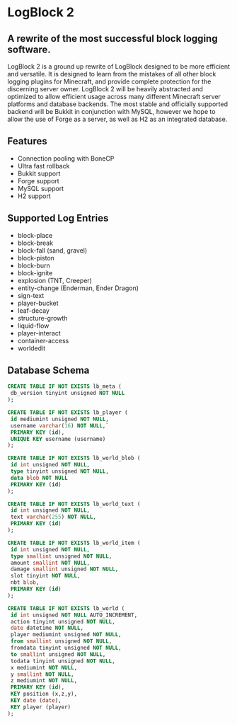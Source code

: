 LogBlock 2
==========

A rewrite of the most successful block logging software.
--------------------------------------------------------

LogBlock 2 is a ground up rewrite of LogBlock designed to be more efficient and versatile. It is designed to learn from the mistakes of all other block logging plugins for Minecraft, and provide complete protection for the discerning server owner. LogBlock 2 will be heavily abstracted and optimized to allow efficient usage across many different Minecraft server platforms and database backends. The most stable and officially supported backend will be Bukkit in conjunction with MySQL, however we hope to allow the use of Forge as a server, as well as H2 as an integrated database.

Features
--------

* Connection pooling with BoneCP
* Ultra fast rollback
* Bukkit support
* Forge support
* MySQL support
* H2 support

Supported Log Entries
---------------------

* block-place
* block-break
* block-fall (sand, gravel)
* block-piston
* block-burn
* block-ignite
* explosion (TNT, Creeper)
* entity-change (Enderman, Ender Dragon)
* sign-text
* player-bucket
* leaf-decay
* structure-growth
* liquid-flow
* player-interact
* container-access
* worldedit

Database Schema
---------------
```SQL
CREATE TABLE IF NOT EXISTS lb_meta (
 db_version tinyint unsigned NOT NULL
);
```

```SQL
CREATE TABLE IF NOT EXISTS lb_player (
 id mediumint unsigned NOT NULL,
 username varchar(16) NOT NULL,`
 PRIMARY KEY (id),
 UNIQUE KEY username (username)
);
```

```SQL
CREATE TABLE IF NOT EXISTS lb_world_blob (
 id int unsigned NOT NULL,
 type tinyint unsigned NOT NULL,
 data blob NOT NULL
 PRIMARY KEY (id)
);
```

```SQL
CREATE TABLE IF NOT EXISTS lb_world_text (
 id int unsigned NOT NULL,
 text varchar(255) NOT NULL,
 PRIMARY KEY (id)
);
```

```SQL
CREATE TABLE IF NOT EXISTS lb_world_item (
 id int unsigned NOT NULL,
 type smallint unsigned NOT NULL,
 amount smallint NOT NULL,
 damage smallint unsigned NOT NULL,
 slot tinyint NOT NULL,
 nbt blob,
 PRIMARY KEY (id)
);
```

```SQL
CREATE TABLE IF NOT EXISTS lb_world (
 id int unsigned NOT NULL AUTO_INCREMENT,
 action tinyint unsigned NOT NULL,
 date datetime NOT NULL,
 player mediumint unsigned NOT NULL,
 from smallint unsigned NOT NULL,
 fromdata tinyint unsigned NOT NULL,
 to smallint unsigned NOT NULL,
 todata tinyint unsigned NOT NULL,
 x mediumint NOT NULL,
 y smallint NOT NULL,
 z mediumint NOT NULL,
 PRIMARY KEY (id),
 KEY position (x,z,y),
 KEY date (date),
 KEY player (player)
);
```
